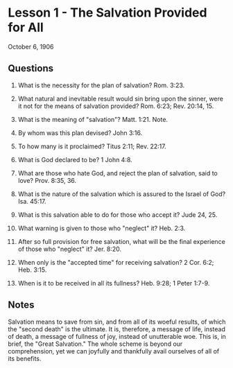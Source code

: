 # Lesson 1 - The Salvation Provided for All

October 6, 1906

## Questions

1. What is the necessity for the plan of salvation? Rom. 3:23.

2. What natural and inevitable result would sin bring upon the sinner, were it not for the means of salvation provided? Rom. 6:23; Rev. 20:14, 15.

3. What is the meaning of "salvation"? Matt. 1:21. Note.

4. By whom was this plan devised? John 3:16.

5. To how many is it proclaimed? Titus 2:11; Rev. 22:17.

6. What is God declared to be? 1 John 4:8.

7. What are those who hate God, and reject the plan of salvation, said to love? Prov. 8:35, 36.

8. What is the nature of the salvation which is assured to the Israel of God? Isa. 45:17.

9. What is this salvation able to do for those who accept it? Jude 24, 25.

10. What warning is given to those who "neglect" it? Heb. 2:3.

11. After so full provision for free salvation, what will be the final experience of those who "neglect" it? Jer. 8:20.

12. When only is the "accepted time" for receiving salvation? 2 Cor. 6:2; Heb. 3:15.

13. When is it to be received in all its fullness? Heb. 9:28; 1 Peter 1:7-9.

## Notes

Salvation means to save from sin, and from all of its woeful results, of which the "second death" is the ultimate. It is, therefore, a message of life, instead of death, a message of fullness of joy, instead of unutterable woe. This is, in brief, the "Great Salvation." The whole scheme is beyond our comprehension, yet we can joyfully and thankfully avail ourselves of all of its benefits.